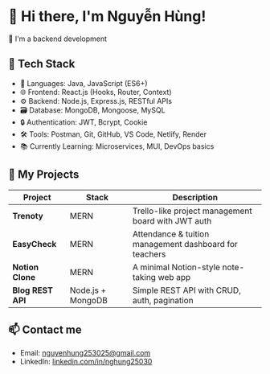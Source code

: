 # 👋 Hi there, I'm Nguyễn Hùng!
🚀 I'm a backend development 

## 🔧 Tech Stack
- 🧠 Languages: Java, JavaScript (ES6+)
- 🌐 Frontend: React.js (Hooks, Router, Context)
- ⚙️ Backend: Node.js, Express.js, RESTful APIs
- 🗃️ Database: MongoDB, Mongoose, MySQL
- 🔒 Authentication: JWT, Bcrypt, Cookie
- 🛠️ Tools: Postman, Git, GitHub, VS Code, Netlify, Render
- 📚 Currently Learning: Microservices, MUI, DevOps basics

## 📂 My Projects
| Project | Stack | Description |
|--------|-------|-------------|
| **Trenoty** | MERN | Trello-like project management board with JWT auth |
| **EasyCheck** | MERN | Attendance & tuition management dashboard for teachers |
| **Notion Clone** | MERN | A minimal Notion-style note-taking web app |
| **Blog REST API** | Node.js + MongoDB | Simple REST API with CRUD, auth, pagination |

## 📫 Contact me
- Email: nguyenhung253025@gmail.com
- LinkedIn: [linkedin.com/in/nghung25030](https://linkedin.com/in/nghung25030)
